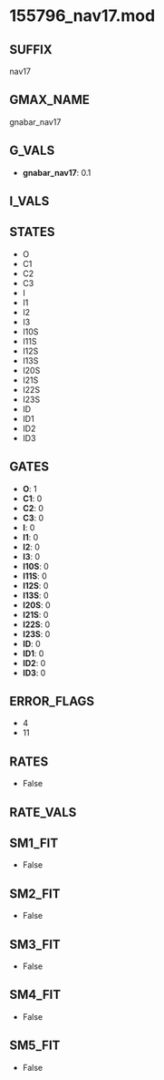 # 155796_nav17.mod

## SUFFIX

nav17

## GMAX_NAME

gnabar_nav17

## G_VALS

- **gnabar_nav17**: 0.1

## I_VALS


## STATES

- O
- C1
- C2
- C3
- I
- I1
- I2
- I3
- I10S
- I11S
- I12S
- I13S
- I20S
- I21S
- I22S
- I23S
- ID
- ID1
- ID2
- ID3

## GATES

- **O**: 1
- **C1**: 0
- **C2**: 0
- **C3**: 0
- **I**: 0
- **I1**: 0
- **I2**: 0
- **I3**: 0
- **I10S**: 0
- **I11S**: 0
- **I12S**: 0
- **I13S**: 0
- **I20S**: 0
- **I21S**: 0
- **I22S**: 0
- **I23S**: 0
- **ID**: 0
- **ID1**: 0
- **ID2**: 0
- **ID3**: 0

## ERROR_FLAGS

- 4
- 11

## RATES

- False

## RATE_VALS


## SM1_FIT

- False

## SM2_FIT

- False

## SM3_FIT

- False

## SM4_FIT

- False

## SM5_FIT

- False

